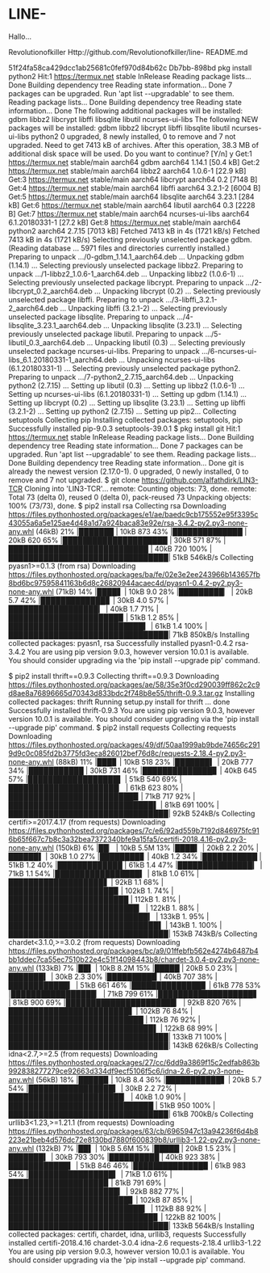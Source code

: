 # LINE-
Hallo... 

Revolutionofkiller 
Http://github.com/Revolutionofkiller/line-
README.md

51f24fa58ca429dcc1ab25681c0fef970d84b62c 
Db7bb-898bd 
pkg install python2
Hit:1 https://termux.net stable InRelease
Reading package lists... Done
Building dependency tree
Reading state information... Done
7 packages can be upgraded. Run 'apt list --upgradable' to see them.
Reading package lists... Done
Building dependency tree
Reading state information... Done
The following additional packages will be installed:
  gdbm libbz2 libcrypt libffi libsqlite libutil
  ncurses-ui-libs
The following NEW packages will be installed:
  gdbm libbz2 libcrypt libffi libsqlite libutil
  ncurses-ui-libs python2
0 upgraded, 8 newly installed, 0 to remove and 7 not upgraded.
Need to get 7413 kB of archives.
After this operation, 38.3 MB of additional disk space will be used.
Do you want to continue? [Y/n] y
Get:1 https://termux.net stable/main aarch64 gdbm aarch64 1.14.1 [50.4 kB]
Get:2 https://termux.net stable/main aarch64 libbz2 aarch64 1.0.6-1 [22.9 kB]
Get:3 https://termux.net stable/main aarch64 libcrypt aarch64 0.2 [7148 B]
Get:4 https://termux.net stable/main aarch64 libffi aarch64 3.2.1-2 [6004 B]
Get:5 https://termux.net stable/main aarch64 libsqlite aarch64 3.23.1 [284 kB]
Get:6 https://termux.net stable/main aarch64 libutil aarch64 0.3 [2228 B]
Get:7 https://termux.net stable/main aarch64 ncurses-ui-libs aarch64 6.1.20180331-1 [27.2 kB]
Get:8 https://termux.net stable/main aarch64 python2 aarch64 2.7.15 [7013 kB]
Fetched 7413 kB in 4s (1721 kB/s)
Fetched 7413 kB in 4s (1721 kB/s)
Selecting previously unselected package gdbm.
(Reading database ... 5971 files and directories currently installed.)
Preparing to unpack .../0-gdbm_1.14.1_aarch64.deb ...
Unpacking gdbm (1.14.1) ...
Selecting previously unselected package libbz2.
Preparing to unpack .../1-libbz2_1.0.6-1_aarch64.deb ...
Unpacking libbz2 (1.0.6-1) ...
Selecting previously unselected package libcrypt.
Preparing to unpack .../2-libcrypt_0.2_aarch64.deb ...
Unpacking libcrypt (0.2) ...
Selecting previously unselected package libffi.
Preparing to unpack .../3-libffi_3.2.1-2_aarch64.deb ...
Unpacking libffi (3.2.1-2) ...
Selecting previously unselected package libsqlite.
Preparing to unpack .../4-libsqlite_3.23.1_aarch64.deb ...
Unpacking libsqlite (3.23.1) ...
Selecting previously unselected package libutil.
Preparing to unpack .../5-libutil_0.3_aarch64.deb ...
Unpacking libutil (0.3) ...
Selecting previously unselected package ncurses-ui-libs.
Preparing to unpack .../6-ncurses-ui-libs_6.1.20180331-1_aarch64.deb ...
Unpacking ncurses-ui-libs (6.1.20180331-1) ...
Selecting previously unselected package python2.
Preparing to unpack .../7-python2_2.7.15_aarch64.deb ...
Unpacking python2 (2.7.15) ...
Setting up libutil (0.3) ...
Setting up libbz2 (1.0.6-1) ...
Setting up ncurses-ui-libs (6.1.20180331-1) ...
Setting up gdbm (1.14.1) ...
Setting up libcrypt (0.2) ...
Setting up libsqlite (3.23.1) ...
Setting up libffi (3.2.1-2) ...
Setting up python2 (2.7.15) ...
Setting up pip2...
Collecting setuptools
Collecting pip
Installing collected packages: setuptools, pip
Successfully installed pip-9.0.3 setuptools-39.0.1
$ pkg install git
Hit:1 https://termux.net stable InRelease
Reading package lists... Done
Building dependency tree
Reading state information... Done
7 packages can be upgraded. Run 'apt list --upgradable' to see them.
Reading package lists... Done
Building dependency tree
Reading state information... Done
git is already the newest version (2.17.0-1).
0 upgraded, 0 newly installed, 0 to remove and 7 not upgraded.
$ git clone https://github.com/alfathdirk/LIN3-TCR Cloning into 'LIN3-TCR'...
remote: Counting objects: 73, done.
remote: Total 73 (delta 0), reused 0 (delta 0), pack-reused 73
Unpacking objects: 100% (73/73), done.
$ pip2 install rsa
Collecting rsa
  Downloading https://files.pythonhosted.org/packages/e1/ae/baedc9cb175552e95f3395c43055a6a5e125ae4d48a1d7a924baca83e92e/rsa-3.4.2-py2.py3-none-any.whl (46kB)
    21% |███████                         | 10kB 873    43% |██████████████                  | 20kB 620    65% |█████████████████████           | 30kB 571    87% |████████████████████████████    | 40kB 720    100% |████████████████████████████████| 51kB 546kB/s
Collecting pyasn1>=0.1.3 (from rsa)
  Downloading https://files.pythonhosted.org/packages/ba/fe/02e3e2ee243966b143657fb8bd6bc97595841163b6d8c26820944acaec4d/pyasn1-0.4.2-py2.py3-none-any.whl (71kB)
    14% |████▋                           | 10kB 9.0    28% |█████████▏                      | 20kB 5.7    42% |█████████████▊                  | 30kB 4.0    57% |██████████████████▎             | 40kB 1.7    71% |██████████████████████▉         | 51kB 1.2    85% |███████████████████████████▍    | 61kB 1.4    100% |████████████████████████████████| 71kB 850kB/s
Installing collected packages: pyasn1, rsa
Successfully installed pyasn1-0.4.2 rsa-3.4.2
You are using pip version 9.0.3, however version 10.0.1 is available.
You should consider upgrading via the 'pip install --upgrade pip' command.

$ pip2 install thrift==0.9.3
Collecting thrift==0.9.3
  Downloading https://files.pythonhosted.org/packages/ae/58/35e3f0cd290039ff862c2c9d8ae8a76896665d70343d833bdc2f748b8e55/thrift-0.9.3.tar.gz
Installing collected packages: thrift
  Running setup.py install for thrift ... done
Successfully installed thrift-0.9.3
You are using pip version 9.0.3, however version 10.0.1 is available.
You should consider upgrading via the 'pip install --upgrade pip' command.
$ pip2 install requests
Collecting requests
  Downloading https://files.pythonhosted.org/packages/49/df/50aa1999ab9bde74656c2919d9c0c085fd2b3775fd3eca826012bef76d8c/requests-2.18.4-py2.py3-none-any.whl (88kB)
    11% |███▊                            | 10kB 518    23% |███████▍                        | 20kB 777    34% |███████████                     | 30kB 731    46% |██████████████▊                 | 40kB 645    57% |██████████████████▌             | 51kB 540    69% |██████████████████████▏         | 61kB 623    80% |█████████████████████████▉      | 71kB 717    92% |█████████████████████████████▌  | 81kB 691    100% |████████████████████████████████| 92kB 524kB/s
Collecting certifi>=2017.4.17 (from requests)
  Downloading https://files.pythonhosted.org/packages/7c/e6/92ad559b7192d846975fc916b65f667c7b8c3a32bea7372340bfe9a15fa5/certifi-2018.4.16-py2.py3-none-any.whl (150kB)
  6% |██▏                             | 10kB 5.5M    13% |████▍                           | 20kB 2.2    20% |██████▌                         | 30kB 1.0    27% |████████▊                       | 40kB 1.2    34% |███████████                     | 51kB 1.2    40% |█████████████                   | 61kB 1.4    47% |███████████████▎                | 71kB 1.1    54% |█████████████████▍              | 81kB 1.0    61% |███████████████████▋            | 92kB 1.1    68% |█████████████████████▉          | 102kB 1.    74% |████████████████████████        | 112kB 1.    81% |██████████████████████████▏     | 122kB 1.    88% |████████████████████████████▎   | 133kB 1.    95% |██████████████████████████████▌ | 143kB 1.    100% |████████████████████████████████| 153kB 743kB/s
Collecting chardet<3.1.0,>=3.0.2 (from requests)
  Downloading https://files.pythonhosted.org/packages/bc/a9/01ffebfb562e4274b6487b4bb1ddec7ca55ec7510b22e4c51f14098443b8/chardet-3.0.4-py2.py3-none-any.whl (133kB)
    7% |██▌                             | 10kB 8.2M    15% |█████                           | 20kB 5.0    23% |███████▍                        | 30kB 2.3    30% |█████████▉                      | 40kB 707    38% |████████████▎                   | 51kB 661    46% |██████████████▊                 | 61kB 778    53% |█████████████████▏              | 71kB 799    61% |███████████████████▋            | 81kB 900    69% |██████████████████████▏         | 92kB 820    76% |████████████████████████▋       | 102kB 76    84% |███████████████████████████     | 112kB 76    92% |█████████████████████████████▌  | 122kB 68    99% |████████████████████████████████| 133kB 71    100% |████████████████████████████████| 143kB 626kB/s
    Collecting idna<2.7,>=2.5 (from requests)
  Downloading https://files.pythonhosted.org/packages/27/cc/6dd9a3869f15c2edfab863b992838277279ce92663d334df9ecf5106f5c6/idna-2.6-py2.py3-none-any.whl (56kB)
    18% |█████▉                          | 10kB 8.4    36% |███████████▋                    | 20kB 5.7    54% |█████████████████▍              | 30kB 2.2    72% |███████████████████████▏        | 40kB 1.0    90% |█████████████████████████████   | 51kB 950    100% |████████████████████████████████| 61kB 700kB/s
Collecting urllib3<1.23,>=1.21.1 (from requests)
  Downloading https://files.pythonhosted.org/packages/63/cb/6965947c13a94236f6d4b8223e21beb4d576dc72e8130bd7880f600839b8/urllib3-1.22-py2.py3-none-any.whl (132kB)
    7% |██▌                             | 10kB 5.6M    15% |█████                           | 20kB 1.5    23% |███████▍                        | 30kB 793    30% |██████████                      | 40kB 923    38% |████████████▍                   | 51kB 846    46% |██████████████▉                 | 61kB 983    54% |█████████████████▍              | 71kB 1.0    61% |███████████████████▉            | 81kB 791    69% |██████████████████████▎         | 92kB 882    77% |████████████████████████▊       | 102kB 87    85% |███████████████████████████▎    | 112kB 88    92% |█████████████████████████████▊  | 122kB 82    100% |████████████████████████████████| 133kB 564kB/s
    Installing collected packages: certifi, chardet, idna, urllib3, requests
Successfully installed certifi-2018.4.16 chardet-3.0.4 idna-2.6 requests-2.18.4 urllib3-1.22
You are using pip version 9.0.3, however version 10.0.1 is available.
You should consider upgrading via the 'pip install --upgrade pip' command.









